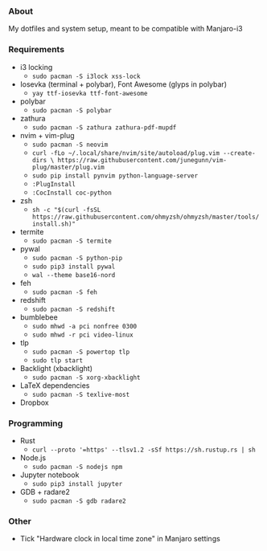 ### About
My dotfiles and system setup, meant to be compatible with Manjaro-i3
### Requirements
- i3 locking
    - `sudo pacman -S i3lock xss-lock`
- Iosevka (terminal + polybar), Font Awesome (glyps in polybar)
    - `yay ttf-iosevka ttf-font-awesome`
- polybar
    - `sudo pacman -S polybar`
- zathura
    - `sudo pacman -S zathura zathura-pdf-mupdf`
- nvim + vim-plug
    - `sudo pacman -S neovim`
    - `curl -fLo ~/.local/share/nvim/site/autoload/plug.vim --create-dirs \
    https://raw.githubusercontent.com/junegunn/vim-plug/master/plug.vim`
    - `sudo pip install pynvim python-language-server`
    - `:PlugInstall`
    - `:CocInstall coc-python`
- zsh
    - `sh -c "$(curl -fsSL https://raw.githubusercontent.com/ohmyzsh/ohmyzsh/master/tools/install.sh)"`
- termite
    - `sudo pacman -S termite`
- pywal
    - `sudo pacman -S python-pip`
    - `sudo pip3 install pywal`
    - `wal --theme base16-nord`
- feh
    - `sudo pacman -S feh`
- redshift
    - `sudo pacman -S redshift`
- bumblebee
    - `sudo mhwd -a pci nonfree 0300`
    - `sudo mhwd -r pci video-linux`
- tlp
    - `sudo pacman -S powertop tlp`
    - `sudo tlp start`
- Backlight (xbacklight)
    - `sudo pacman -S xorg-xbacklight`
- LaTeX dependencies
    - `sudo pacman -S texlive-most`
- Dropbox

### Programming
- Rust
    - `curl --proto '=https' --tlsv1.2 -sSf https://sh.rustup.rs | sh`
- Node.js
    - `sudo pacman -S nodejs npm`
- Jupyter notebook
    - `sudo pip3 install jupyter`
- GDB + radare2
    - `sudo pacman -S gdb radare2`

### Other
- Tick "Hardware clock in local time zone" in Manjaro settings
